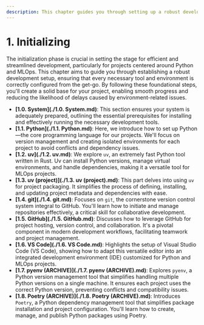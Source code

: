 ```yaml
---
description: This chapter guides you through setting up a robust development environment for MLOps projects using Python. Learn how to manage Python versions, install dependencies with Poetry, and use Git and GitHub for version control and collaboration.
---
```


# 1. Initializing

The initialization phase is crucial in setting the stage for efficient and streamlined development, particularly for projects centered around Python and MLOps. This chapter aims to guide you through establishing a robust development setup, ensuring that every necessary tool and environment is correctly configured from the get-go. By following these foundational steps, you'll create a solid base for your project, enabling smooth progress and reducing the likelihood of delays caused by environment-related issues.

- **[1.0. System](./1.0. System.md)**: This section ensures your system is adequately prepared, outlining the essential prerequisites for installing and effectively running the necessary development tools.
- **[1.1. Python](./1.1. Python.md)**: Here, we introduce how to set up Python—the core programming language for our projects. We'll focus on version management and creating isolated environments for each project to avoid conflicts and dependency issues.
- **[1.2. uv](./1.2. uv.md)**: We explore `uv`, an extremely fast Python tool written in Rust. Uv can install Python versions, manage virtual environments, and handle dependencies, making it a versatile tool for MLOps projects.
- **[1.3. uv (project)](./1.3. uv (project).md)**: This part delves into using `uv` for project packaging. It simplifies the process of defining, installing, and updating project metadata and dependencies with ease.
- **[1.4. git](./1.4. git.md)**: Focuses on `git`, the cornerstone version control system integral to GitHub. You'll learn how to initiate and manage repositories effectively, a critical skill for collaborative development.
- **[1.5. GitHub](./1.5. GitHub.md)**: Discusses how to leverage GitHub for project hosting, version control, and collaboration. It's a pivotal component in modern development workflows, facilitating teamwork and project management.
- **[1.6. VS Code](./1.6. VS Code.md)**: Highlights the setup of Visual Studio Code (VS Code), showing how to adapt this versatile editor into an integrated development environment (IDE) customized for Python and MLOps projects.
- **[1.7. pyenv (ARCHIVE)](./1.7. pyenv (ARCHIVE).md)**: Explores `pyenv`, a Python version management tool that simplifies handling multiple Python versions on a single machine. It ensures each project uses the correct Python version, preventing conflicts and compatibility issues.
- **[1.8. Poetry (ARCHIVE)](./1.8. Poetry (ARCHIVE).md)**: Introduces `Poetry`, a Python dependency management tool that simplifies package installation and project configuration. You'll learn how to create, manage, and publish Python packages using Poetry.

